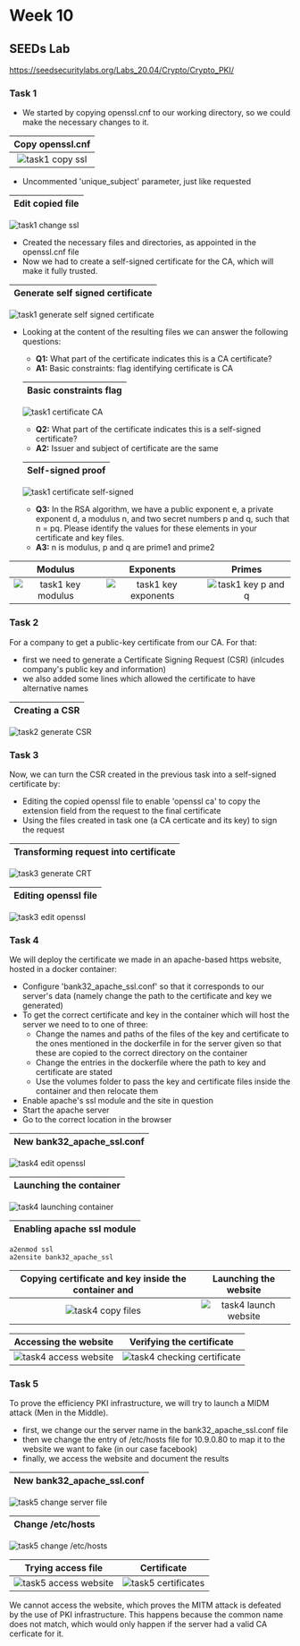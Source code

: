 # **Week 10**

## **SEEDs Lab**

https://seedsecuritylabs.org/Labs_20.04/Crypto/Crypto_PKI/

### **Task 1**

- We started by copying openssl.cnf to our working directory, so we could make the necessary changes to it.

| **Copy openssl.cnf**|
| :----------:|
|![task1 copy ssl](img/Week11/Task1-copyopenssl.png)|
- Uncommented 'unique_subject' parameter, just like requested

| **Edit copied file**|
| :----------:|
![task1 change ssl](img/Week11/Task1-changedopenssl.png)
- Created the necessary files and directories, as appointed in the openssl.cnf file
- Now we had to create a self-signed certificate for the CA, which will make it fully trusted. 

| **Generate self signed certificate**|
| :----------:|
![task1 generate self signed certificate](img/Week11/Task1-generate_self_signed.png)
- Looking at the content of the resulting files we can answer the following questions:
    - **Q1:** What part of the certificate indicates this is a CA certificate?
    - **A1:** Basic constraints: flag identifying certificate is CA 
    
    | **Basic constraints flag**|
    | :----------:|
    ![task1 certificate CA](img/Week11/Task1-certificateandkey2.png)
    - **Q2:** What part of the certificate indicates this is a self-signed certificate?
    - **A2:** Issuer and subject of certificate are the same

    | **Self-signed proof**|
    | :----------:|
    ![task1 certificate self-signed](img/Week11/Task1-certificateandkey1.png)
    - **Q3:** In the RSA algorithm, we have a public exponent e, a private exponent d, a modulus n, and two secret numbers p and q, such that n = pq. Please identify the values for these elements in your certificate and key files.
    - **A3:** n is modulus, p and q are prime1 and prime2

Modulus | Exponents | Primes
:---------:|:---------:|:--------:
![task1 key modulus](img/Week11/Task1-certificateandkey3.png) | ![task1 key exponents](img/Week11/Task1-certificateandkey4.png) | ![task1 key p and q](img/Week11/Task1-certificateandkey5.png)


### **Task 2**

For a company to get a public-key certificate from our CA. For that: 
- first we need to generate a Certificate Signing Request (CSR) (inlcudes company's public key and information)
- we also added some lines which allowed the certificate to have alternative names

| **Creating a CSR**|
| :----------:|
![task2 generate CSR](img/Week11/Task2-generateCSR.png)

### **Task 3**

Now, we can turn the CSR created in the previous task into a self-signed certificate by:
- Editing the copied openssl file to enable 'openssl ca' to copy the extension field from the request to the final certificate
- Using the files created in task one (a CA certicate and its key) to sign the request

| **Transforming request into certificate**| 
| :----------:|
![task3 generate CRT](img/Week11/Task3-generateCRT.png)

|**Editing openssl file** |
| :----------:|
![task3 edit openssl](img/Week11/Task3-edit-openssl.png)

### **Task 4**

We will deploy the certificate we made in an apache-based https website, hosted in a docker container:
- Configure 'bank32_apache_ssl.conf' so that it corresponds to our server's data (namely change the path to the certificate and key we generated)
- To get the correct certificate and key in the container which will host the server we need to to one of three:
    - Change the names and paths of the files of the key and certificate to the ones mentioned in the dockerfile in for the server given so that these are copied to the correct directory on the container
    - Change the entries in the dockerfile where the path to key and certificate are stated
    - Use the volumes folder to pass the key and certificate files inside the container and then relocate them
- Enable apache's ssl module and the site in question
- Start the apache server
- Go to the correct location in the browser

|**New bank32_apache_ssl.conf** |
| :----------:|
![task4 edit openssl](img/Week11/Task4-editservercnf.png)

|**Launching the container** |
| :----------:|
![task4 launching container](img/Week11/Task4-launchdocker.png)

|**Enabling apache ssl module** |
| :----------:|
```
a2enmod ssl 
a2ensite bank32_apache_ssl
```

|**Copying certificate and key inside the container and** | **Launching the website** |
| :----------:|:--------:|
![task4 copy files](img/Week11/Task4-copyfiles1.png) | ![task4 launch website](img/Week11/Task4-copyfiles2.png) 

|**Accessing the website** | **Verifying the certificate**|
| :----------:|:---------:|
![task4 access website](img/Week11/Task4-accesswebsite.png) | ![task4 checking certificate](img/Week11/Task4-checkcertificate.png) 


### **Task 5**

To prove the efficiency PKI infrastructure, we will try to launch a MIDM attack (Men in the Middle).

- first, we change our the server name in the bank32_apache_ssl.conf file
- then we change the entry of /etc/hosts file for 10.9.0.80 to map it to the website we want to fake (in our case facebook)
- finally, we access the website and document the results

|**New bank32_apache_ssl.conf** |
| :----------:|
![task5 change server file](img/Week11/Task5-change-server-file.png)

|**Change /etc/hosts** |
| :----------:|
![task5 change /etc/hosts](img/Week11/Task5-change-etchosts.png)

|**Trying access file** | **Certificate** |
| :----------:|:----------:|
![task5 access website](img/Week11/Task5-access-website.png)|![task5 certificates](img/Week11/Task5-certificate.png)

We cannot access the website, which proves the MITM attack is defeated by the use of PKI infrastructure. This happens because the common name does not match, which would only happen if the server had a valid CA cerficate for it.

